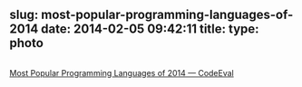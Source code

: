 slug: most-popular-programming-languages-of-2014
date: 2014-02-05 09:42:11
title: 
type: photo
---

<a href="http://blog.codeeval.com/codeevalblog/2014#.UvH4q3lqnbI"><img src="{{@asset.url swerner/tumblr/2014-02-05-most-popular-programming-languages-of-2014-959538a77f.jpeg}}" alt=""/></a>

[Most Popular Programming Languages of 2014 — CodeEval](http://blog.codeeval.com/codeevalblog/2014#.UvH4q3lqnbI)
